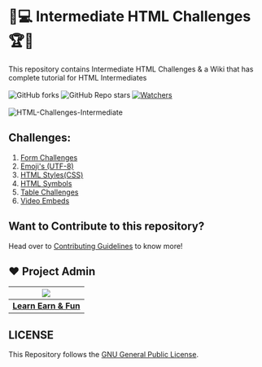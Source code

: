 # 🎯💻 Intermediate HTML Challenges 🏆🏅
This repository contains Intermediate HTML Challenges & a Wiki that has complete tutorial for HTML Intermediates <br><br>
 ![GitHub forks](https://img.shields.io/github/forks/LearnEarn-Fun/HTML-Challenges-Intermediate?style=for-the-badge)
 ![GitHub Repo stars](https://img.shields.io/github/stars/LearnEarn-Fun/HTML-Challenges-Intermediate?style=for-the-badge)
 [![Watchers](https://img.shields.io/github/watchers/LearnEarn-Fun/HTML-Challenges-Intermediate?style=for-the-badge)](https://github.com/LearnEarn-Fun/HTML-Challenges-Intermediate/watchers)
 <br><br>
![HTML-Challenges-Intermediate](https://socialify.git.ci/LearnEarn-Fun/HTML-Challenges-Intermediate/image?description=1&font=KoHo&forks=1&issues=1&language=1&owner=1&pattern=Circuit%20Board&pulls=1&stargazers=1&theme=Dark)


## Challenges:
<ol>
 <li><a href="https://github.com/LearnEarn-Fun/HTML-Challenges-Intermediate/tree/main/Forms%20Challenges">Form Challenges</a></li>
 <li><a href="https://github.com/LearnEarn-Fun/HTML-Challenges-Intermediate/tree/main/HTML%20Emojis(UTF-8)">Emoji's (UTF-8)</a></li>
 <li><a href="https://github.com/LearnEarn-Fun/HTML-Challenges-Intermediate/tree/main/HTML%20Styles">HTML Styles(CSS)</a></li>
 <li><a href="https://github.com/LearnEarn-Fun/HTML-Challenges-Intermediate/tree/main/HTML%20Symbols">HTML Symbols</a></li>
 <li><a href="https://github.com/LearnEarn-Fun/HTML-Challenges-Intermediate/tree/main/Tables%20Challenges">Table Challenges</a></li>
 <li><a href="https://github.com/LearnEarn-Fun/HTML-Challenges-Intermediate/tree/main/Video%20Embeds">Video Embeds</a></li>
</ol>

## Want to Contribute to this repository?

Head over to <a href="https://github.com/LearnEarn-Fun/HTML-Challenges-Intermediate/blob/main/.github/Contributing.md">Contributing Guidelines</a> to know more!

## ❤️ Project Admin

|                                     <a href="https://github.com/LearnEarn-Fun"><img src="https://avatars.githubusercontent.com/u/66988598?s=400&u=cea2effa83b4b145d26b117a4dc7dec028a9b3ca&v=4"/></a>                                      |
| :-----------------------------------------------------------------------------------------------------------------------------------------------------------------------------------------------------------------------------------------------------------------: |
|                                                                                      **[Learn Earn & Fun](https://www.github.com/LearnEarn-Fun)**                                                                                    |


## LICENSE
This Repository follows the [GNU General Public License](https://github.com/LearnEarn-Fun/HTML-Challenges-Intermediate/blob/main/LICENSE).
